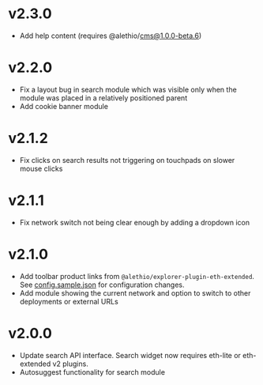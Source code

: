 # v2.3.0

- Add help content (requires @alethio/cms@1.0.0-beta.6)

# v2.2.0

- Fix a layout bug in search module which was visible only when the module was placed in a relatively positioned parent
- Add cookie banner module

# v2.1.2

- Fix clicks on search results not triggering on touchpads on slower mouse clicks

# v2.1.1

- Fix network switch not being clear enough by adding a dropdown icon

# v2.1.0

- Add toolbar product links from `@alethio/explorer-plugin-eth-extended`. See [config.sample.json](config.sample.json) for configuration changes.
- Add module showing the current network and option to switch to other deployments or external URLs

# v2.0.0

- Update search API interface. Search widget now requires eth-lite or eth-extended v2 plugins.
- Autosuggest functionality for search module
